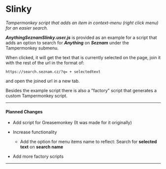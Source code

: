 # Slinky

_Tampermonkey script that adds an item in context-menu (right click menu) for an easier search._

_**AnythingSeznamSlinky.user.js**_ is provided as an example for a script that adds an option to search for _**Anything**_ on _**Seznam**_ under the Tampermonkey submenu.

When clicked, it will get the text that is currently selected on the page, join it with the rest of the url in the format of:

    https://search.seznam.cz/?q= + selectedtext 
    
and open the joined url in a new tab.

Besides the example script there is also a "factory" script that generates a custom Tampermonkey script.

----

#### Planned Changes

- Add script for Greasemonkey (It was made for it originally)

- Increase functionality

  * Add the option for menu items name to reflect: Search for **selected text** on **search name**

- Add more factory scripts

--------------------
